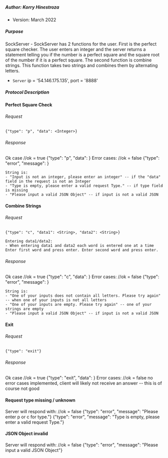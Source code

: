 ##### Author: Korry Hinestroza
* Version: March 2022


##### Purpose
SockServer - SockServer has 2 functions for the user. First is the perfect square checker. 
The user enters an integer and the server returns a statement telling you if the number is a perfect square 
and the square root of the number if it is a perfect square. The second function is combine strings. 
This function takes two strings and combines them by alternating letters.
* `Server` ip = '54.146.175.135', port = '8888'

##### Protocol Description

#### Perfect Square Check
###### Request
    {"type": "p", "data": <Integer>}

###### Response
Ok case //ok = true
{"type": "p", "data": <String>}
Error cases: //ok = false
{"type": "error", "message": <String>}

    String is:
    - "Input is not an integer, please enter an integer" -- if the "data" field in the request is not an Integer
    - "Type is empty, please enter a valid request Type." -- if type field is missing
    - "Please input a valid JSON Object" -- if input is not a valid JSON


#### Combine Strings
###### Request
    {"type": "c", "data1": <String>, "data2": <String>}
    
    Entering data1/data2:
    - When entering data1 and data2 each word is entered one at a time 
    Enter first word and press enter. Enter second word and press enter.

###### Response
Ok case //ok = true
{"type": "c", "data": <String>}
Error cases: //ok = false
{"type": "error", "message": <String>}

    String is:
    - "One of your inputs does not contain all letters. Please try again" -- when one of your inputs is not all letters
    - "One of your inputs are empty. Please try again" -- one of your strings are empty
    - "Please input a valid JSON Object" -- if input is not a valid JSON

#### Exit
###### Request
    {"type": "exit"}

###### Response
Ok case //ok = true
{"type": "exit", "data": <String>}
Error cases: //ok = false
no error cases implemented, client will likely not receive an answer -- this is of course not good


#### Request type missing / unknown
Server will respond with: //ok = false
{"type": "error", "message": "Please enter p or c for type."}
{"type": "error", "message": "Type is empty, please enter a valid request Type."}


#### JSON Object invalid
Server will respond with: //ok = false
{"type": "error", "message": "Please input a valid JSON Object"}


